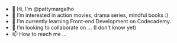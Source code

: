 - 👋 Hi, I’m @pattymargalho
- 👀 I’m interested in action movies, drama series, mindful books :)
- 🌱 I’m currently learning Front-end Development on Codecademy.
- 💞️ I’m looking to collaborate on ... (I don't know yet)
- 📫 How to reach me ...

<!---
pattymargalho/pattymargalho is a ✨ special ✨ repository because its `README.md` (this file) appears on your GitHub profile.
You can click the Preview link to take a look at your changes.
--->
